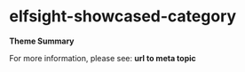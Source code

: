 # elfsight-showcased-category

**Theme Summary**

For more information, please see: **url to meta topic**
